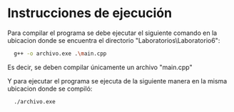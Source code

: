 # Instrucciones de ejecución
Para compilar el programa se debe ejecutar el siguiente comando en la ubicacion donde se encuentra el directorio "Laboratorios\Laboratorio6": 

```bash
  g++ -o archivo.exe .\main.cpp
```

Es decir, se deben compilar únicamente un archivo "main.cpp"

Y para ejecutar el programa se ejecuta de la siguiente manera en la misma ubicacion donde se compiló: 
```bash
  ./archivo.exe
```


